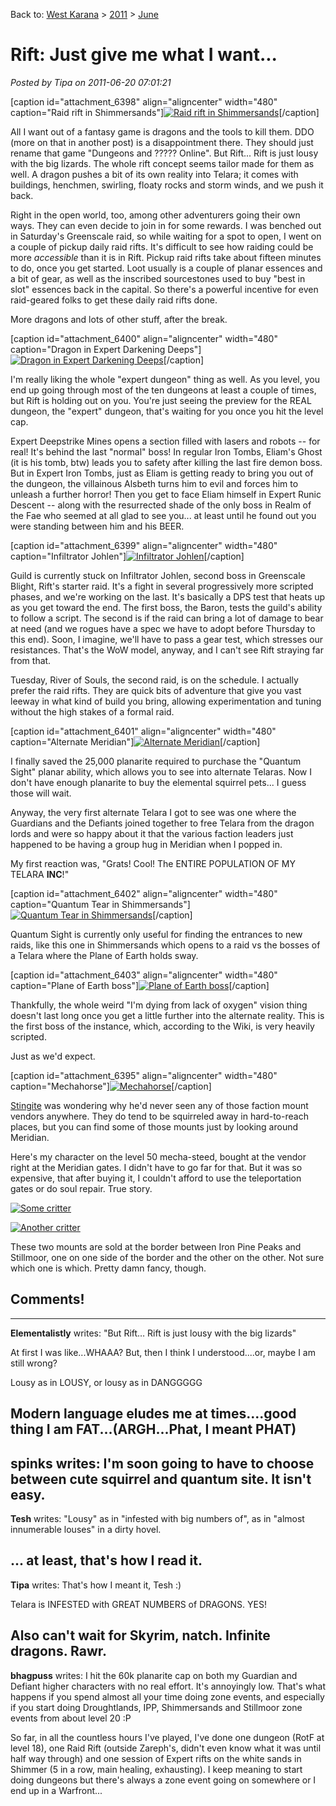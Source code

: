 Back to: [West Karana](/posts/westkarana.md) > [2011](/posts/2011/westkarana.md) > [June](./westkarana.md)
# Rift: Just give me what I want...

*Posted by Tipa on 2011-06-20 07:01:21*

[caption id="attachment\_6398" align="aligncenter" width="480" caption="Raid rift in Shimmersands"][![](../../../uploads/2011/06/rift-2011-06-17-21-26-16-90-480x480.jpg "Raid rift in Shimmersands")](../../../uploads/2011/06/rift-2011-06-17-21-26-16-90.jpg)[/caption]

All I want out of a fantasy game is dragons and the tools to kill them. DDO (more on that in another post) is a disappointment there. They should just rename that game "Dungeons and ????? Online". But Rift... Rift is just lousy with the big lizards. The whole rift concept seems tailor made for them as well. A dragon pushes a bit of its own reality into Telara; it comes with buildings, henchmen, swirling, floaty rocks and storm winds, and we push it back.

Right in the open world, too, among other adventurers going their own ways. They can even decide to join in for some rewards. I was benched out in Saturday's Greenscale raid, so while waiting for a spot to open, I went on a couple of pickup daily raid rifts. It's difficult to see how raiding could be more *accessible* than it is in Rift. Pickup raid rifts take about fifteen minutes to do, once you get started. Loot usually is a couple of planar essences and a bit of gear, as well as the inscribed sourcestones used to buy "best in slot" essences back in the capital. So there's a powerful incentive for even raid-geared folks to get these daily raid rifts done.

More dragons and lots of other stuff, after the break.


[caption id="attachment\_6400" align="aligncenter" width="480" caption="Dragon in Expert Darkening Deeps"][![](../../../uploads/2011/06/rift-2011-06-19-02-42-43-79-480x480.jpg "Dragon in Expert Darkening Deeps")](../../../uploads/2011/06/rift-2011-06-19-02-42-43-79.jpg)[/caption]

I'm really liking the whole "expert dungeon" thing as well. As you level, you end up going through most of the ten dungeons at least a couple of times, but Rift is holding out on you. You're just seeing the preview for the REAL dungeon, the "expert" dungeon, that's waiting for you once you hit the level cap.

Expert Deepstrike Mines opens a section filled with lasers and robots -- for real! It's behind the last "normal" boss! In regular Iron Tombs, Eliam's Ghost (it is his tomb, btw) leads you to safety after killing the last fire demon boss. But in Expert Iron Tombs, just as Eliam is getting ready to bring you out of the dungeon, the villainous Alsbeth turns him to evil and forces him to unleash a further horror! Then you get to face Eliam himself in Expert Runic Descent -- along with the resurrected shade of the only boss in Realm of the Fae who seemed at all glad to see you... at least until he found out you were standing between him and his BEER.

[caption id="attachment\_6399" align="aligncenter" width="480" caption="Infiltrator Johlen"][![](../../../uploads/2011/06/rift-2011-06-18-23-48-26-40-480x480.jpg "Infiltrator Johlen")](../../../uploads/2011/06/rift-2011-06-18-23-48-26-40.jpg)[/caption]

Guild is currently stuck on Infiltrator Johlen, second boss in Greenscale Blight, Rift's starter raid. It's a fight in several progressively more scripted phases, and we're working on the last. It's basically a DPS test that heats up as you get toward the end. The first boss, the Baron, tests the guild's ability to follow a script. The second is if the raid can bring a lot of damage to bear at need (and we rogues have a spec we have to adopt before Thursday to this end). Soon, I imagine, we'll have to pass a gear test, which stresses our resistances. That's the WoW model, anyway, and I can't see Rift straying far from that.

Tuesday, River of Souls, the second raid, is on the schedule. I actually prefer the raid rifts. They are quick bits of adventure that give you vast leeway in what kind of build you bring, allowing experimentation and tuning without the high stakes of a formal raid.

[caption id="attachment\_6401" align="aligncenter" width="480" caption="Alternate Meridian"][![](../../../uploads/2011/06/rift-2011-06-19-08-44-37-11-480x480.jpg "Alternate Meridian")](../../../uploads/2011/06/rift-2011-06-19-08-44-37-11.jpg)[/caption]

I finally saved the 25,000 planarite required to purchase the "Quantum Sight" planar ability, which allows you to see into alternate Telaras. Now I don't have enough planarite to buy the elemental squirrel pets... I guess those will wait.

Anyway, the very first alternate Telara I got to see was one where the Guardians and the Defiants joined together to free Telara from the dragon lords and were so happy about it that the various faction leaders just happened to be having a group hug in Meridian when I popped in.

My first reaction was, "Grats! Cool! The ENTIRE POPULATION OF MY TELARA **INC**!"

[caption id="attachment\_6402" align="aligncenter" width="480" caption="Quantum Tear in Shimmersands"][![](../../../uploads/2011/06/rift-2011-06-19-08-50-19-09-480x480.jpg "Quantum Tear in Shimmersands")](../../../uploads/2011/06/rift-2011-06-19-08-50-19-09.jpg)[/caption]

Quantum Sight is currently only useful for finding the entrances to new raids, like this one in Shimmersands which opens to a raid vs the bosses of a Telara where the Plane of Earth holds sway.

[caption id="attachment\_6403" align="aligncenter" width="480" caption="Plane of Earth boss"][![](../../../uploads/2011/06/rift-2011-06-19-08-55-48-31-480x480.jpg "Plane of Earth boss")](../../../uploads/2011/06/rift-2011-06-19-08-55-48-31.jpg)[/caption]

Thankfully, the whole weird "I'm dying from lack of oxygen" vision thing doesn't last long once you get a little further into the alternate reality. This is the first boss of the instance, which, according to the Wiki, is very heavily scripted.

Just as we'd expect.

[caption id="attachment\_6395" align="aligncenter" width="480" caption="Mechahorse"][![](../../../uploads/2011/06/rift-2011-06-11-20-44-13-88-480x384.jpg "Mechahorse")](../../../uploads/2011/06/rift-2011-06-11-20-44-13-88.jpg)[/caption]

[Stingite](http://rift.happydueling.com/) was wondering why he'd never seen any of those faction mount vendors anywhere. They do tend to be squirreled away in hard-to-reach places, but you can find some of those mounts just by looking around Meridian.

Here's my character on the level 50 mecha-steed, bought at the vendor right at the Meridian gates. I didn't have to go far for that. But it was so expensive, that after buying it, I couldn't afford to use the teleportation gates or do soul repair. True story.

[![](../../../uploads/2011/06/rift-2011-06-11-20-52-29-48-480x384.jpg "Some critter")](../../../uploads/2011/06/rift-2011-06-11-20-52-29-48.jpg)

[![](../../../uploads/2011/06/rift-2011-06-11-20-52-10-81-480x383.jpg "Another critter")](../../../uploads/2011/06/rift-2011-06-11-20-52-10-81.jpg)

These two mounts are sold at the border between Iron Pine Peaks and Stillmoor, one on one side of the border and the other on the other. Not sure which one is which. Pretty damn fancy, though.

## Comments!
---
**Elementalistly** writes: "But Rift… Rift is just lousy with the big lizards"

At first I was like...WHAAA? But, then I think I understood....or, maybe I am still wrong?

Lousy as in LOUSY, or lousy as in DANGGGGG

Modern language eludes me at times....good thing I am FAT...(ARGH...Phat, I meant PHAT)
---
**spinks** writes: I'm soon going to have to choose between cute squirrel and quantum site. It isn't easy.
---
**Tesh** writes: "Lousy" as in "infested with big numbers of", as in "almost innumerable louses" in a dirty hovel.

... at least, that's how I read it.
---
**Tipa** writes: That's how I meant it, Tesh :)

Telara is INFESTED with GREAT NUMBERS of DRAGONS. YES!

Also can't wait for Skyrim, natch. Infinite dragons. Rawr.
---
**bhagpuss** writes: I hit the 60k planarite cap on both my Guardian and Defiant higher characters with no real effort. It's annoyingly low. That's what happens if you spend almost all your time doing zone events, and especially if you start doing Droughtlands, IPP, Shimmersands and Stillmoor zone events from about level 20 :P

So far, in all the countless hours I've played, I've done one dungeon (RotF at level 18), one Raid Rift (outside Zareph's, didn't even know what it was until half way through) and one session of Expert rifts on the white sands in Shimmer (5 in a row, main healing, exhausting). I keep meaning to start doing dungeons but there's always a zone event going on somewhere or I end up in a Warfront...
